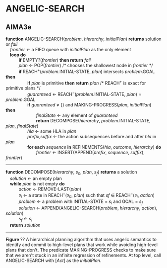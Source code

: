 # ANGELIC-SEARCH

## AIMA3e
__function__ ANGELIC-SEARCH(_problem_, _hierarchy_, _initialPlan_) __returns__ solution or _fail_  
&emsp;_frontier_ &larr; a FIFO queue with _initialPlan_ as the only element  
&emsp;__loop do__  
&emsp;&emsp;&emsp;__if__ EMPTY?(_frontier_) __then return__ _fail_  
&emsp;&emsp;&emsp;_plan_ &larr; POP(_frontier_) /\* chooses the shallowest node in _frontier_ \*/  
&emsp;&emsp;&emsp;__if__ REACH<sup>+</sup>(_problem_.INITIAL\-STATE, _plan_) intersects _problem_.GOAL __then__  
&emsp;&emsp;&emsp;&emsp;&emsp;__if__ _plan_ is primitive __then return__ _plan_ /\* REACH<sup>+</sup> is exact for primitive plans \*/  
&emsp;&emsp;&emsp;&emsp;&emsp;_guaranteed_ &larr; REACH<sup>&minus;</sup>(_problem_.INITIAL\-STATE, _plan_) &cap; _problem_.GOAL  
&emsp;&emsp;&emsp;&emsp;&emsp;__if__ _guaranteed_ &ne; \{\} and MAKING\-PROGRESS(_plan_, _initialPlan_) __then__  
&emsp;&emsp;&emsp;&emsp;&emsp;&emsp;&emsp;_finalState_ &larr; any element of _guaranteed_  
&emsp;&emsp;&emsp;&emsp;&emsp;&emsp;&emsp;__return__ DECOMPOSE(_hierarchy_, _problem_.INITIAL\-STATE, _plan_, _finalState_)  
&emsp;&emsp;&emsp;&emsp;&emsp;_hla_ &larr; some HLA in _plan_  
&emsp;&emsp;&emsp;&emsp;&emsp;_prefix_,_suffix_ &larr; the action subsequences before and after _hla_ in _plan_  
&emsp;&emsp;&emsp;&emsp;&emsp;__for each__ _sequence_ __in__ REFINEMENTS(_hla_, _outcome_, _hierarchy_) __do__  
&emsp;&emsp;&emsp;&emsp;&emsp;&emsp;&emsp;_frontier_ &larr; INSERT(APPEND(_prefix_, _sequence_, _suffix_), _frontier_)  

---
__function__ DECOMPOSE(_hierarchy_, _s<sub>0</sub>_, _plan_, _s<sub>f</sub>_) __returns__ a solution  
&emsp;_solution_ &larr; an empty plan  
&emsp;__while__ _plan_ is not empty __do__  
&emsp;&emsp;&emsp;_action_ &larr; REMOVE\-LAST(_plan_)  
&emsp;&emsp;&emsp;_s<sub>i</sub>_ &larr; a state in REACH<sup>&minus;</sup>(_s<sub>0</sub>_, _plan_) such that _s<ub>f</sub>_ &isin; REACH<sup>&minus;</sup>(_s<sub>i</sub>_, _action_)  
&emsp;&emsp;&emsp;_problem_ &larr; a problem with INITIAL\-STATE = _s<sub>i</sub>_ and GOAL = _s<sub>f</sub>_  
&emsp;&emsp;&emsp;_solution_ &larr; APPEND(ANGELIC-SEARCH(_problem_, _hierarchy_, _action_), _solution_)  
&emsp;&emsp;&emsp;_s<sub>f</sub>_ &larr; _s<sub>i</sub>_  
&emsp;__return__ _solution_  

---
__Figure__ ?? A hierarchical planning algorithm that uses angelic semantics to identify and commit to high\-level plans that work while avoiding high\-level plans that don't. The predicate MAKING\-PROGRESS checks to make sure that we aren't stuck in an infinite regression of refinements. At top level, call ANGELIC-SEARCH with \[_Act_\] as the _initialPlan_.
